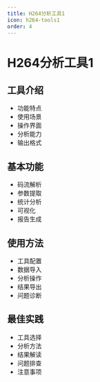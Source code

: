 ```yaml
---
title: H264分析工具1
icon: h264-tools1
order: 4
---
```


# H264分析工具1

## 工具介绍
- 功能特点
- 使用场景
- 操作界面
- 分析能力
- 输出格式

## 基本功能
- 码流解析
- 参数提取
- 统计分析
- 可视化
- 报告生成

## 使用方法
- 工具配置
- 数据导入
- 分析操作
- 结果导出
- 问题诊断

## 最佳实践
- 工具选择
- 分析方法
- 结果解读
- 问题排查
- 注意事项
